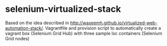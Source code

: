 # selenium-virtualized-stack

Based on the idea described in http://waseemh.github.io/virtualized-web-automation-stack/. Vagrantfile and provision script to automatically create a vagrant box (Selenium Grid Hub) with three sample lxc containers (Selenium Grid nodes)
